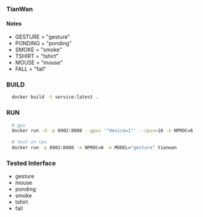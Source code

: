 ### TianWan


#### Notes

- GESTURE = "gesture"
- PONDING = "ponding"
- SMOKE = "smoke"
- TSHIRT = "tshirt"
- MOUSE = "mouse"
- FALL = "fall"



### BUILD

```bash
  docker build -t service:latest .
```

### RUN

```bash
  # gpu 
  docker run -d -p 8902:8080 --gpus '"device=1"' --cpus=16 -e NPROC=6 -e MODEL="gesture" tianwan
  
  # test on cpu
  docker run -p 8902:8080 -e NPROC=6 -e MODEL="gesture" tianwan
```

### Tested Interface

- gesture
- mouse
- ponding
- smoke
- tshirt
- fall


